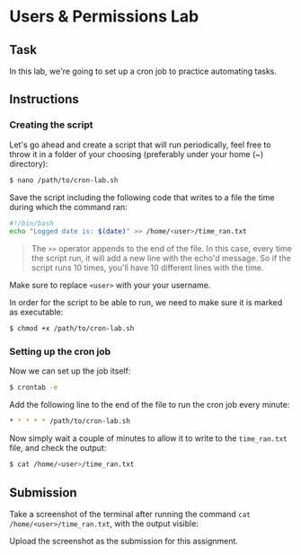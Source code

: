 # Users & Permissions Lab

## Task

In this lab, we're going to set up a cron job to practice automating tasks.

## Instructions

### Creating the script

Let's go ahead and create a script that will run periodically, feel free to throw it in a folder of your choosing (preferably under your home (~) directory):
 
```bash
$ nano /path/to/cron-lab.sh
```

Save the script including the following code that writes to a file the time during which the command ran:

```bash
#!/bin/bash
echo "Logged date is: $(date)" >> /home/<user>/time_ran.txt
```

> The `>>` operator appends to the end of the file. In this case, every time the script run, it will add a new line with the echo'd message. So if the script runs 10 times, you'll have 10 different lines with the time.

Make sure to replace `<user>` with your your username.

In order for the script to be able to run, we need to make sure it is marked as executable:

```bash
$ chmod +x /path/to/cron-lab.sh
```

### Setting up the cron job

Now we can set up the job itself:

```bash
$ crontab -e 
```

Add the following line to the end of the file to run the cron job every minute:

```bash
* * * * * /path/to/cron-lab.sh
```

Now simply wait a couple of minutes to allow it to write to the `time_ran.txt` file, and check the output:

```bash
$ cat /home/<user>/time_ran.txt
```

## Submission

Take a screenshot of the terminal after running the command `cat /home/<user>/time_ran.txt`, with the output visible:

Upload the screenshot as the submission for this assignment.